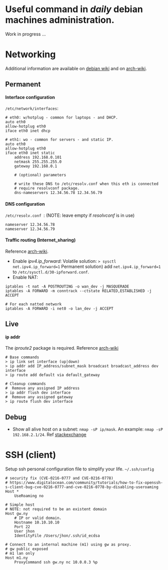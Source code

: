 Useful command in _daily_ debian machines administration.
=

Work in progress ...

# Networking
Additional information are available on [debian wiki](https://wiki.debian.org/NetworkConfiguration) and on [arch-wiki](https://wiki.archlinux.org/index.php/Network_configuration#Configure_the_IP_address).

## Permanent
#### Interface configuration
`/etc/network/interfaces`:
```
# eth0: w/hotplug - common for laptops - and DHCP.
auto eth0
allow-hotplug eth0
iface eth0 inet dhcp

# eth1: wo - common for servers - and static IP.
auto eth0
allow-hotplug eth0
iface eth0 inet static
    address 192.168.0.101
    netmask 255.255.255.0
    gateway 192.168.0.1

    # (optional) parameters

    # write these DNS to /etc/resolv.conf when this eth is connected
    # require resolvconf package.
    dns-nameservers 12.34.56.78 12.34.56.79
```

#### DNS configuration
`/etc/resolv.conf `:
(NOTE: leave empty if _resolvconf_ is in use)
```
nameserver 12.34.56.78
nameserver 12.34.56.79
```

#### Traffic routing (Internet_sharing)
Reference [arch-wiki](https://wiki.archlinux.org/index.php/Internet_sharing).
- Enable _ipv4.ip_forward_:
    Volatile solution: `> sysctl net.ipv4.ip_forward=1`
    Permanent solution) add `net.ipv4.ip_forward=1` to `/etc/sysctl.d/30-ipforward.conf`.
- Enable NAT:
```
iptables -t nat -A POSTROUTING -o wan_dev -j MASQUERADE
iptables -A FORWARD -m conntrack --ctstate RELATED,ESTABLISHED -j ACCEPT

# For each natted network
iptables -A FORWARD -i net0 -o lan_dev -j ACCEPT
```

## Live
#### ip addr
The _iproute2_ package is required.
Reference [arch-wiki](https://wiki.archlinux.org/index.php/Network_configuration#Manual_assignment)
```
# Base commands
> ip link set interface (up|down)
> ip addr add IP_address/subnet_mask broadcast broadcast_address dev interface
> ip route add default via default_gateway

# Cleanup commands
#  Remove any assigned IP address
> ip addr flush dev interface
#  Remove any assigned gateway
> ip route flush dev interface
```

## Debug
- Show all alive host on a subnet: `nmap -sP ip/mask`.
    An example: `nmap -sP 192.168.2.1/24`.
    Ref [stackexchange](https://security.stackexchange.com/questions/36198/how-to-find-live-hosts-on-my-network)

# SSH (client)
Setup ssh personal configuration file to simplify your life.
`~/.ssh/config`
```
# security fix (CVE-0216-0777 and CVE-0216-0778)
# https://www.digitalocean.com/community/tutorials/how-to-fix-openssh-s-client-bug-cve-0216-0777-and-cve-0216-0778-by-disabling-useroaming
Host *
    UseRoaming no

# Simple host 
# NOTE: not required to be an existent domain
Host gw.ny 
    # IP or valid domain.
    Hostname 10.10.10.10
    Port 22
    User jhon
    IdentityFile /Users/jhon/.ssh/id_ecdsa

# Connect to an internal machine (m1) using gw as proxy.
# gw public exposed
# m1 lan only
Host m1.ny
    ProxyCommand ssh gw.ny nc 10.0.0.3 %p
```
